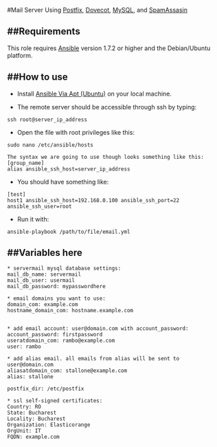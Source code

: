 #Mail Server Using <a href="http://www.postfix.org/">Postfix</a>, <a href="http://www.dovecot.org/">Dovecot</a>, <a href="http://www.mysql.com/">MySQL</a>, and <a href="http://spamassassin.apache.org/">SpamAssasin</a>

##Requirements
--------------
This role requires <a href="http://www.ansibleworks.com/">Ansible</a> version 1.7.2 or higher and the Debian/Ubuntu platform.

##How to use
------------
* Install <a href="http://docs.ansible.com/intro_installation.html#id14">Ansible Via Apt (Ubuntu)</a> on your local machine.

* The remote server should be accessible through ssh by typing:
```
ssh root@server_ip_address
```

* Open the file with root privileges like this:
```
sudo nano /etc/ansible/hosts
```

```
The syntax we are going to use though looks something like this:
[group_name]
alias ansible_ssh_host=server_ip_address
```

* You should have something like:
```
[test]
host1 ansible_ssh_host=192.168.0.100 ansible_ssh_port=22 ansible_ssh_user=root
```

* Run it with:
```
ansible-playbook /path/to/file/email.yml
```

##Variables here
----------------

```
* servermail mysql database settings:
mail_db_name: servermail 
mail_db_user: usermail
mail_db_password: mypasswordhere

* email domains you want to use:
domain_com: example.com
hostname_domain_com: hostname.example.com


* add email account: user@domain.com with account_password:
account_password: firstpassword
useratdomain_com: rambo@example.com
user: rambo

* add alias email. all emails from alias will be sent to
user@domain.com
aliasatdomain_com: stallone@example.com
alias: stallone

postfix_dir: /etc/postfix

* ssl self-signed certificates:
Country: RO
State: Bucharest
Locality: Bucharest
Organization: Elasticorange
OrgUnit: IT
FQDN: example.com
```